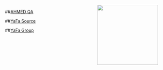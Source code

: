 <img src="https://telegra.ph/file/8bd7f3245588bdf0d4ab7.jpg" align="right" width="200" height="200"/>




##[AHMED QA](https://t.me/ku_kx)

##[YaFa Source](https://t.me/YafaMu)

##[YaFa Group](https://t.me/YaFaGe)
